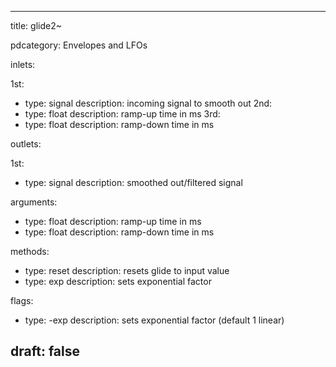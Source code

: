 --- 


title: glide2~

pdcategory: Envelopes and LFOs

inlets:

  1st:
  - type: signal
    description: incoming signal to smooth out
  2nd:
  - type: float
    description: ramp-up time in ms
  3rd:
  - type: float
    description: ramp-down time in ms

outlets:

  1st:
  - type: signal
    description: smoothed out/filtered signal

arguments:
  - type: float
    description: ramp-up time in ms
  - type: float
    description: ramp-down time in ms

methods:
  - type: reset
    description: resets glide to input value
  - type: exp <float>
    description: sets exponential factor

flags:
  - type: -exp <float>
    description: sets exponential factor (default 1  linear)

draft: false
---